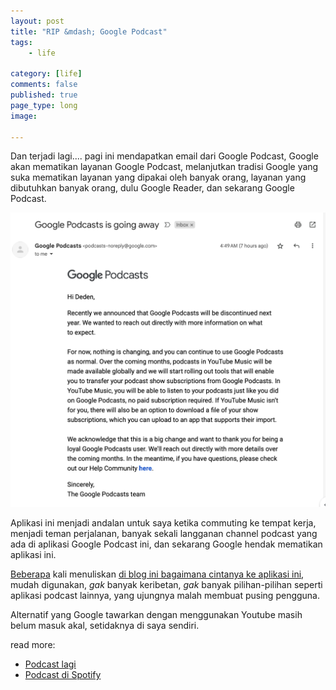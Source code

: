```yaml
---
layout: post
title: "RIP &mdash; Google Podcast"
tags: 
    - life
        
category: [life]
comments: false
published: true
page_type: long
image:
    
---
```



Dan terjadi lagi.... pagi ini mendapatkan email dari Google Podcast, Google akan mematikan layanan Google Podcast, melanjutkan tradisi Google yang suka mematikan layanan yang dipakai oleh banyak orang, layanan yang dibutuhkan banyak orang, dulu Google Reader, dan sekarang Google Podcast.

![RIP google podcast](/images/posts/google-podcast-email.png)

Aplikasi ini menjadi andalan untuk saya ketika commuting ke tempat kerja, menjadi teman perjalanan, banyak sekali langganan channel podcast yang ada di aplikasi Google Podcast ini, dan sekarang Google hendak mematikan aplikasi ini.

[Beberapa](https://notes.dedenf.com/2022/02/masih-belum-bisa-dengar-podcast-dispotify) kali menuliskan [di blog ini bagaimana cintanya ke aplikasi ini](https://notes.dedenf.com/2021/10/podcast-player-google-podcast), mudah digunakan, *gak* banyak keribetan, *gak* banyak pilihan-pilihan seperti aplikasi podcast lainnya, yang ujungnya malah membuat pusing pengguna.

Alternatif yang Google tawarkan dengan menggunakan Youtube masih belum masuk akal, setidaknya di saya sendiri.

read more:
- [Podcast lagi](https://notes.dedenf.com/2021/10/podcast-player-google-podcast)
- [Podcast di Spotify](https://notes.dedenf.com/2022/02/masih-belum-bisa-dengar-podcast-dispotify)